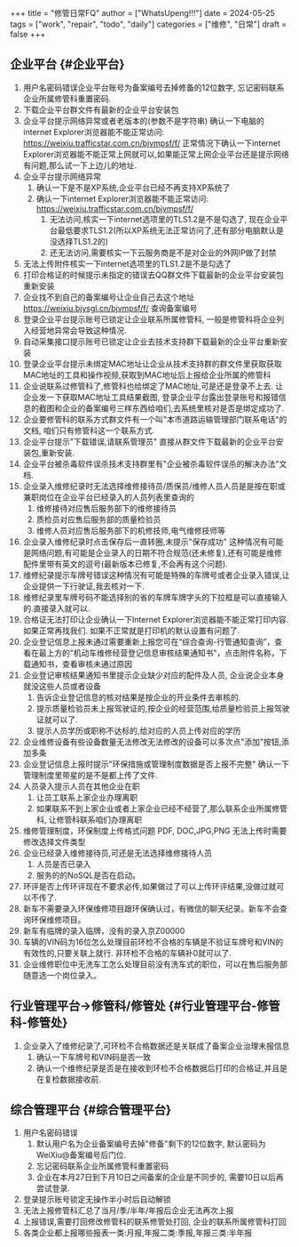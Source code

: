 +++
title = "修管日常FQ"
author = ["WhatsUpeng!!!"]
date = 2024-05-25
tags = ["work", "repair", "todo", "daily"]
categories = ["维修", "日常"]
draft = false
+++

## 企业平台 {#企业平台}

1.  用户名密码错误企业平台账号为备案编号去掉修备的12位数字, 忘记密码联系企业所属修管科重置密码.
2.  下载企业平台群文件有最新的企业平台安装包
3.  企业平台提示网络异常或者老版本的(参数不是字符串)
    确认一下电脑的internet Explorer浏览器能不能正常访问: <https://weixiu.trafficstar.com.cn/bjvmpsf/f/>
    正常情况下确认一下internet Explorer浏览器能不能正常上网就可以,如果能正常上网企业平台还是提示网络有问题,那么试一下上边儿的地址.
4.  企业平台提示网络异常
    1.  确认一下是不是XP系统,企业平台已经不再支持XP系统了
    2.  确认一下internet Explorer浏览器能不能正常访问: <https://weixiu.trafficstar.com.cn/bjvmpsf/f/>
        1.  无法访问,核实一下internet选项里的TLS1.2是不是勾选了, 现在企业平台最低要求TLS1.2(所以XP系统无法正常访问了,还有部分电脑默认是没选择TLS1.2的)
        2.  还无法访问,需要核实一下云服务商是不是对企业的外网IP做了封禁
5.  无法上传附件核实一下internet选项里的TLS1.2是不是勾选了
6.  打印合格证的时候提示未指定的错误去QQ群文件下载最新的企业平台安装包重新安装
7.  企业找不到自己的备案编号让企业自己去这个地址<https://weixiu.bjysgl.cn/bjvmpsf/f/>  查询备案编号
8.  登录企业平台提示账号已锁定让企业联系所属修管科, 一般是修管科将企业列入经营地异常会导致这种情况.
9.  自动采集接口提示账号已锁定让企业去技术支持群下载最新的企业平台重新安装
10. 登录企业平台提示未绑定MAC地址让企业从技术支持群的群文件里获取获取MAC地址的工具和操作视频,获取到MAC地址后上报给企业所属的修管科
11. 企业说联系过修管科了,修管科也给绑定了MAC地址,可是还是登录不上去.
    让企业发一下获取MAC地址工具结果截图, 登录企业平台露出登录账号和报错信息的截图和企业的备案编号三样东西给咱们,去系统里核对是否是绑定成功了.
12. 企业要修管科的联系方式群文件有一个叫"本市道路运输管理部门联系电话"的文档, 咱们只有修管科这一个联系方式.
13. 企业平台提示"下载错误,请联系管理员"
    直接从群文件下载最新的企业平台安装包,重新安装.
14. 企业平台被杀毒软件误杀技术支持群里有"企业被杀毒软件误杀的解决办法"文档.
15. 企业录入维修纪录时无法选择维修接待员/质保员/维修人员人员是是按在职或兼职岗位在企业平台已经录入的人员列表里查询的
    1.  维修接待对应售后服务部下的维修接待员
    2.  质检员对应售后服务部的质量检验员
    3.  维修人员对应售后服务部下的机修技师,电气维修技师等
16. 企业录入维修纪录时点击保存后一直转圈,未提示"保存成功"
    这种情况有可能是网络问题,有可能是企业录入的日期不符合规范(还未修复),还有可能是维修配件里带有英文的逗号(最新版本已修复,不会再有这个问题).
17. 维修纪录提示车牌号错误这种情况有可能是特殊的车牌号或者企业录入错误,让企业提供一下行驶证,我去核对一下.
18. 维修纪录里车牌号码不能选择别的省的车牌车牌字头的下拉框是可以直接输入的.直接录入就可以.
19. 合格证无法打印让企业确认一下Internet Explorer浏览器能不能正常打印内容. 如果正常再找我们. 如果不正常就是打印机的默认设置有问题了.
20. 企业登记信息上报未通过需要重新上报您可在“综合查询-行管通知查询”，查看在最上方的"机动车维修经营登记信息审核结果通知书"，点击附件名称，下载通知书，查看审核未通过原因
21. 企业登记审核结果通知书里提示企业缺少对应的配件及人员, 企业说企业本身就没这些人员或者设备
    1.  告诉企业登记信息的核对结果是按企业的开业条件去审核的.
    2.  提示质量检验员未上报驾驶证的,按企业的经营范围,给质量检验员上报驾驶证就可以了.
    3.  提示人员学历或职称不达标的,给对应的人员上传对应的学历
22. 企业维修设备有些设备数量无法修改无法修改的设备可以多次点"添加"按钮,添加多条
23. 企业登记信息上报时提示"环保措施或管理制度数据是否上报不完整"
    确认一下管理制度里带星的是不是都上传了文件.
24. 人员录入提示人员在其他企业在职
    1.  让员工联系上家企业办理离职
    2.  如果联系不到上家企业或者上家企业已经不经营了,那么联系企业所属修管科, 让修管科联系咱们办理离职
25. 维修管理制度，环保制度上传格式问题
    PDF, DOC,JPG,PNG
    无法上传时需要修改选择文件类型
26. 企业已经录入维修接待员,可还是无法选择维修接待人员
    1.  人员是否已录入
    2.  服务的的NoSQL是否在启动。
27. 环评是否上传环评现在不要求必传,如果做过了可以上传环评结果,没做过就可以不传了.
28. 新车不需要录入环保维修项目跟环保确认过，有微信的聊天纪录。新车不会查询环保维修项目。
29. 新车有临牌的录入临牌，没有的录入京Z00000
30. 车辆的VIN码为16位怎么处理目前环检不合格的车辆是不验证车牌号和VIN的有效性的,只要关联上就行.
    非环检不合格的车辆补0就可以了.
31. 企业维修职位中无洗车工怎么处理目前没有洗车式的职位，可以在售后服务部随意选一个岗位录入。


## 行业管理平台-&gt;修管科/修管处 {#行业管理平台-修管科-修管处}

1.  企业录入了维修纪录了,可环检不合格数据还是关联成了备案企业治理未报信息
    1.  确认一下车牌号和VIN码是否一致
    2.  确认一个维修纪录是否是在接收到环检不合格数据后打印的合格证,并且是在复检数据接收前.


## 综合管理平台 {#综合管理平台}

1.  用户名密码错误
    1.  默认用户名为企业备案编号去掉"修备"剩下的12位数字, 默认密码为WeiXiu@备案编号后门位.
    2.  忘记密码联系企业所属修管科重置密码
    3.  企业在本月27日到下月10日之间备案的企业是不同步的, 需要10日以后再尝试登录.
2.  登录提示账号锁定无操作半小时后自动解锁
3.  无法上报修管科汇总了当月/季/半年/年报后企业无法再次上报
4.  上报错误,需要打回修改修管科的联系修管处打回, 企业的联系所属修管科打回
5.  各类企业都上报哪些报表一类:月报,年报二类:季报,年报三类:半年报
